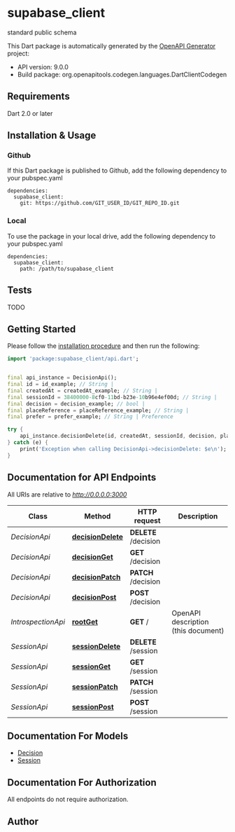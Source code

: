 # supabase_client
standard public schema

This Dart package is automatically generated by the [OpenAPI Generator](https://openapi-generator.tech) project:

- API version: 9.0.0
- Build package: org.openapitools.codegen.languages.DartClientCodegen

## Requirements

Dart 2.0 or later

## Installation & Usage

### Github
If this Dart package is published to Github, add the following dependency to your pubspec.yaml
```
dependencies:
  supabase_client:
    git: https://github.com/GIT_USER_ID/GIT_REPO_ID.git
```

### Local
To use the package in your local drive, add the following dependency to your pubspec.yaml
```
dependencies:
  supabase_client:
    path: /path/to/supabase_client
```

## Tests

TODO

## Getting Started

Please follow the [installation procedure](#installation--usage) and then run the following:

```dart
import 'package:supabase_client/api.dart';


final api_instance = DecisionApi();
final id = id_example; // String | 
final createdAt = createdAt_example; // String | 
final sessionId = 38400000-8cf0-11bd-b23e-10b96e4ef00d; // String | 
final decision = decision_example; // bool | 
final placeReference = placeReference_example; // String | 
final prefer = prefer_example; // String | Preference

try {
    api_instance.decisionDelete(id, createdAt, sessionId, decision, placeReference, prefer);
} catch (e) {
    print('Exception when calling DecisionApi->decisionDelete: $e\n');
}

```

## Documentation for API Endpoints

All URIs are relative to *http://0.0.0.0:3000*

Class | Method | HTTP request | Description
------------ | ------------- | ------------- | -------------
*DecisionApi* | [**decisionDelete**](doc//DecisionApi.md#decisiondelete) | **DELETE** /decision | 
*DecisionApi* | [**decisionGet**](doc//DecisionApi.md#decisionget) | **GET** /decision | 
*DecisionApi* | [**decisionPatch**](doc//DecisionApi.md#decisionpatch) | **PATCH** /decision | 
*DecisionApi* | [**decisionPost**](doc//DecisionApi.md#decisionpost) | **POST** /decision | 
*IntrospectionApi* | [**rootGet**](doc//IntrospectionApi.md#rootget) | **GET** / | OpenAPI description (this document)
*SessionApi* | [**sessionDelete**](doc//SessionApi.md#sessiondelete) | **DELETE** /session | 
*SessionApi* | [**sessionGet**](doc//SessionApi.md#sessionget) | **GET** /session | 
*SessionApi* | [**sessionPatch**](doc//SessionApi.md#sessionpatch) | **PATCH** /session | 
*SessionApi* | [**sessionPost**](doc//SessionApi.md#sessionpost) | **POST** /session | 


## Documentation For Models

 - [Decision](doc//Decision.md)
 - [Session](doc//Session.md)


## Documentation For Authorization

 All endpoints do not require authorization.


## Author



